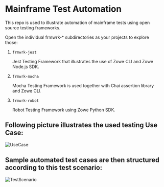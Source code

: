 # Mainframe Test Automation

This repo is used to illustrate automation of mainframe tests using open source testing frameworks.

Open the individual frmwrk-* subdirectories as your projects to explore those:

1.  `frmwrk-jest`

    Jest Testing Framework that illustrates the use of Zowe CLI and Zowe Node.js SDK.

2.  `frmwrk-mocha`

    Mocha Testing Framework is used together with Chai assertion library and Zowe CLI.

3.  `frmwrk-robot`

    Robot Testing Framework using Zowe Python SDK.

## Following picture illustrates the used testing Use Case:

![UseCase](./media/UseCase.jpg)


## Sample automated test cases are then structured according to this test scenario:

![TestScenario](./media/TestScenario.jpg)